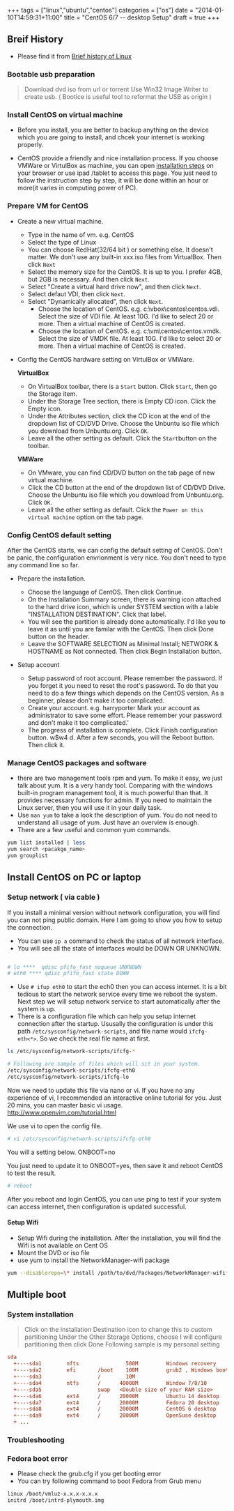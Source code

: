 +++
tags =  ["linux","ubuntu","centos"]
categories = ["os"]
date = "2014-01-10T14:59:31+11:00"
title = "CentOS 6/7 -- desktop Setup"
draft = true
+++

## Breif History
* Please find it from [Brief history of Linux](/blog/linux-history/#centos)

### Bootable usb preparation
> Download dvd iso from url or torrent
> Use Win32 Image Writer to create usb. ( Bootice is useful tool to reformat the USB as origin )

### Install CentOS on virtual machine

* Before you install, you are better to backup anything on the device which you are going to install, and chcek your internet is working properly. 

* CentOS provide a friendly and nice installation process. If you choose VMWare or VirtulBox as machine, you can open [installation steps](http://www.tecmint.com/centos-7-installation) on your browser or use ipad /tablet to access this page. You just need to follow the instruction step by step, it will be done within an hour or more(it varies in computing power of PC).


### Prepare VM for CentOS

* Create a new virtual machine. 
    * Type in the name of vm. e.g. CentOS
    * Select the type of Linux
    * You can choose RedHat(32/64 bit ) or something else. It doesn't matter. We don't use any built-in xxx.iso files from VirtualBox. Then click `Next`
    * Select the memory size for the CentOS. It is up  to you. I prefer 4GB, but 2GB is necessary. And then click `Next`.
    * Select "Create a virtual hard drive now", and then click `Next`.
    * Select defaut VDI, then click `Next`.
    * Select "Dynamically allocated", then click `Next`.
      * Choose the location of CentOS. e.g. c:\vbox\centos\centos.vdi. Select the size of VDI file. At least 10G. I'd like to select 20 or more. Then a virtual machine of CentOS is created. 
      * Choose the location of CentOS. e.g. c:\vm\centos\centos.vmdk. Select the size of VMDK file. At least 10G. I'd like to select 20 or more. Then a virtual machine of CentOS is created. 
 
* Config the CentOS hardware setting on VirtulBox or VMWare. 

    **VirtualBox**

    * On VirtualBox toolbar, there is a `Start` button. Click `Start`, then go the Storage item. 
    * Under the Storage Tree section, there is Empty CD icon. Click the Empty icon.     
    * Under the Attributes section, click the CD icon at the end of the dropdown list of CD/DVD Drive. Choose the Unbuntu iso file which you download from Unbuntu.org. Click `OK`.
    * Leave all the other setting as default. Click the `Start`button on the toolbar. 

    **VMWare**

    * On VMware, you can find CD/DVD button on the tab page of new virtual machine. 
    * Click the CD button at the end of the dropdown list of CD/DVD Drive. Choose the Unbuntu iso file which you download from Unbuntu.org. Click `OK`.
    * Leave all the other setting as default. Click the `Power on this virtual machine` option on the tab page. 
 
### Config CentOS default setting
 
 After the CentOS starts, we can config the default setting of CentOS. Don't be panic, the configuration envrionment is very nice. You don't need to type any command line so far.
 
* Prepare the installation.
    * Choose the language of CentOS. Then click Continue.
    * On the Installation Summary screen, there is warning icon attached to the hard drive icon, which is under SYSTEM section with a lable "INSTALLATION DESTINATION". Click that label.  
    * You will see the partition is already done automatically. I'd like you to leave it as until you are familar with the CentOS. Then click Done button on the header.
    * Leave the SOFTWARE SELECTION as Minimal Install; NETWORK & HOSTNAME as Not connected. Then click Begin Installation button.

* Setup account
    * Setup password of root account. Please remember the password. If you forget it you need to reset the root's password. To do that you need to do a few things which depends on the CentOS version. As a beginner, please don't make it too complicated. 
    * Create your account. e.g. harryporter Mark your account as administrator to save some effort. Please remember your password and don't make it too complicated.'
    * The progress of installation is complete. Click Finish configuration button.
     w$w4 d. After a few seconds, you will the Reboot button. Then click it. 

### Manage CentOS packages and software

* there are two management tools rpm and yum. To make it easy, we just talk about yum. It is a very handy tool. Comparing with the windows built-in program management tool, it is much powerful than that. It provides necessary functions for admin. If you need to maintain the Linux server, then you will use it in your daily task. 
* Use `man yum` to take a look the description of yum. You do not need to understand all usage of yum. Just have an overview is enough. 
* There are a few useful and common yum commands.  

```bash
yum list installed | less
yum search <pacakge_name>
yum grouplist
```


## Install CentOS on PC or laptop

### Setup network ( via cable )

If you install a minimal version without network configuration, you will find you can not ping public domain. Here I am going to show you how to setup the connection. 
 
* You can use `ip a` command to check the status of all network interface. 
* You will see all the state of interfaces would be DOWN OR UNKNOWN.
 
```bash

# lo ****  qdisc pfifo_fast noqueue UNKNOWN
# eth0 **** qdisc pfifo_fast state DOWN

```
 
* Use `# ifup eth0` to start the ech0 then you can access internet. It is a bit tedious to start the network service every time we reboot the system. Next step we will setup network service to start automatically after the system is up. 
* There is a configuration file which can help you setup internet connection after the startup. Ususally the configuration is under this path `/etc/sysconfig/network-scripts`, and file name would `ifcfg-eth<*>`. So we check the real file name at first. 
 
```bash
ls /etc/sysconfig/network-scripts/ifcfg-*

# Following are sample of files which will sit in your system. 
/etc/sysconfig/network-scripts/ifcfg-eth0
/etc/sysconfig/network-scripts/ifcfg-lo
```

Now we need to update this file via nano or vi. If you have no any experience of vi, I recommended an interactive online tutorial for you. Just 20 mins, you can master basic vi usage. 
http://www.openvim.com/tutorial.html

We use vi to open the config file.
```bash
# vi /etc/sysconfig/network-scripts/ifcfg-eth0
```

You will a setting below.
ONBOOT=no

You just need to update it to ONBOOT=yes, then save it and reboot CentOS to test the result.
```bash
# reboot
```

After you reboot and login CentOS, you can use ping to test if your system can access internet, then configuration is updated successful.


#### Setup Wifi 

* Setup Wifi during the installation. After the installation, you will find the Wifi is not available on Cent OS
* Mount the DVD or iso file
* use yum to install the NetworkManager-wifi package 

```bash
yum --disablerepo=\* install /path/to/dvd/Packages/NetworkManager-wifi* 
```

## Multiple boot 


### System installation 
> Click on the Installation Destination icon to change this to custom partitioning
> Under the Other Storage Options, choose I will configure partitioning then click Done
> Following sample is my personal setting


```ini
sda
  +----sda1        nfts               500M         Windows recovery
  +----sda2        efi       /boot    100M         grub2 , Windows boot manager
  +----sda3                  /        10M            
  +----sda4        ntfs      /      40000M         Window 7/8/10
  +----sda5                  swap   <Double size of your RAM size>   
  +----sda6        ext4      /      20000M         Ubuntu 14 desktop
  +----sda7        ext4      /      20000M         Fedora 20 desktop           
  +----sda8        ext4      /      20000M         CentOS 6 desktop
  +----sda9        ext4      /      20000M         OpenSuse desktop
  + ...

```

### Troubleshooting

### Fedora boot error

* Please check the grub.cfg if you get booting error
* You can try following command to boot Fedora from Grub menu

```bash
linux /boot/vmluz-x.x.x-x.x.x
initrd /boot/intrd-plymouth.img
```
